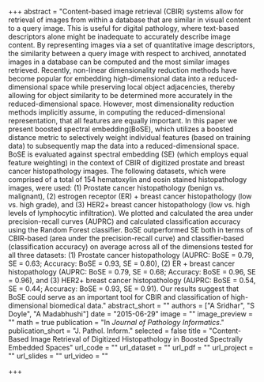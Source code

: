 +++
abstract = "Content-based image retrieval (CBIR) systems allow for retrieval of images from within a database that are similar in visual content to a query image. This is useful for digital pathology, where text-based descriptors alone might be inadequate to accurately describe image content. By representing images via a set of quantitative image descriptors, the similarity between a query image with respect to archived, annotated images in a database can be computed and the most similar images retrieved. Recently, non-linear dimensionality reduction methods have become popular for embedding high-dimensional data into a reduced-dimensional space while preserving local object adjacencies, thereby allowing for object similarity to be determined more accurately in the reduced-dimensional space. However, most dimensionality reduction methods implicitly assume, in computing the reduced-dimensional representation, that all features are equally important. In this paper we present boosted spectral embedding(BoSE), which utilizes a boosted distance metric to selectively weight individual features (based on training data) to subsequently map the data into a reduced-dimensional space. BoSE is evaluated against spectral embedding (SE) (which employs equal feature weighting) in the context of CBIR of digitized prostate and breast cancer histopathology images. The following datasets, which were comprised of a total of 154 hematoxylin and eosin stained histopathology images, were used: (1) Prostate cancer histopathology (benign vs. malignant), (2) estrogen receptor (ER) + breast cancer histopathology (low vs. high grade), and (3) HER2+ breast cancer histopathology (low vs. high levels of lymphocytic infiltration). We plotted and calculated the area under precision-recall curves (AUPRC) and calculated classification accuracy using the Random Forest classifier. BoSE outperformed SE both in terms of CBIR-based (area under the precision-recall curve) and classifier-based (classification accuracy) on average across all of the dimensions tested for all three datasets: (1) Prostate cancer histopathology (AUPRC: BoSE = 0.79, SE = 0.63; Accuracy: BoSE = 0.93, SE = 0.80), (2) ER + breast cancer histopathology (AUPRC: BoSE = 0.79, SE = 0.68; Accuracy: BoSE = 0.96, SE = 0.96), and (3) HER2+ breast cancer histopathology (AUPRC: BoSE = 0.54, SE = 0.44; Accuracy: BoSE = 0.93, SE = 0.91). Our results suggest that BoSE could serve as an important tool for CBIR and classification of high-dimensional biomedical data."
abstract_short = ""
authors = ["A Sridhar", "S Doyle", "A Madabhushi"]
date = "2015-06-29"
image = ""
image_preview = ""
math = true
publication = "In *Journal of Pathology Informatics*."
publication_short = "J. Pathol. Inform."
selected = false
title = "Content-Based Image Retrieval of Digitized Histopathology in Boosted Spectrally Embedded Spaces"
url_code = ""
url_dataset = ""
url_pdf = ""
url_project = ""
url_slides = ""
url_video = ""

+++

